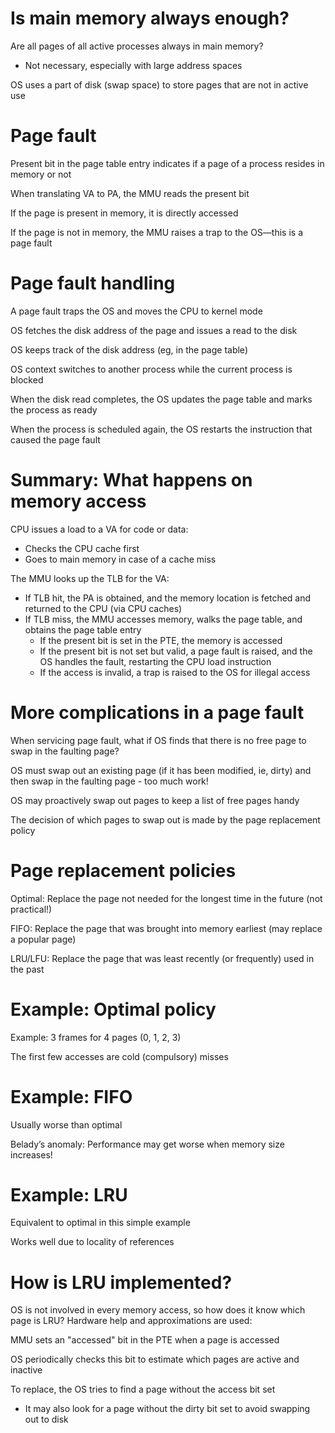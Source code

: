 # Is main memory always enough?

Are all pages of all active processes always in main memory?
- Not necessary, especially with large address spaces

OS uses a part of disk (swap space) to store pages that are not in active use

# Page fault

Present bit in the page table entry indicates if a page of a process resides in memory or not

When translating VA to PA, the MMU reads the present bit

If the page is present in memory, it is directly accessed

If the page is not in memory, the MMU raises a trap to the OS—this is a page fault

# Page fault handling

A page fault traps the OS and moves the CPU to kernel mode

OS fetches the disk address of the page and issues a read to the disk

OS keeps track of the disk address (eg, in the page table)

OS context switches to another process while the current process is blocked

When the disk read completes, the OS updates the page table and marks the process as ready

When the process is scheduled again, the OS restarts the instruction that caused the page fault

# Summary: What happens on memory access

CPU issues a load to a VA for code or data:
- Checks the CPU cache first
- Goes to main memory in case of a cache miss

The MMU looks up the TLB for the VA:
- If TLB hit, the PA is obtained, and the memory location is fetched and returned to the CPU (via CPU caches)
- If TLB miss, the MMU accesses memory, walks the page table, and obtains the page table entry
  - If the present bit is set in the PTE, the memory is accessed
  - If the present bit is not set but valid, a page fault is raised, and the OS handles the fault, restarting the CPU load instruction
  - If the access is invalid, a trap is raised to the OS for illegal access

# More complications in a page fault

When servicing page fault, what if OS finds that there is no free page to swap in the faulting page?

OS must swap out an existing page (if it has been modified, ie, dirty) and then swap in the faulting page - too much work!

OS may proactively swap out pages to keep a list of free pages handy

The decision of which pages to swap out is made by the page replacement policy

# Page replacement policies

Optimal: Replace the page not needed for the longest time in the future (not practical!)

FIFO: Replace the page that was brought into memory earliest (may replace a popular page)

LRU/LFU: Replace the page that was least recently (or frequently) used in the past

# Example: Optimal policy

Example: 3 frames for 4 pages (0, 1, 2, 3)

The first few accesses are cold (compulsory) misses

# Example: FIFO

Usually worse than optimal

Belady’s anomaly: Performance may get worse when memory size increases!

# Example: LRU

Equivalent to optimal in this simple example

Works well due to locality of references

# How is LRU implemented?

OS is not involved in every memory access, so how does it know which page is LRU?
Hardware help and approximations are used:

MMU sets an "accessed" bit in the PTE when a page is accessed

OS periodically checks this bit to estimate which pages are active and inactive

To replace, the OS tries to find a page without the access bit set
- It may also look for a page without the dirty bit set to avoid swapping out to disk